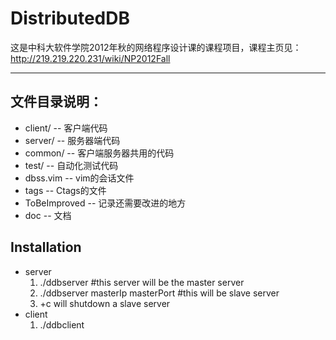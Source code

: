 DistributedDB
====
这是中科大软件学院2012年秋的网络程序设计课的课程项目，课程主页见：http://219.219.220.231/wiki/NP2012Fall

-----------

## 文件目录说明：
* client/   -- 客户端代码
* server/   -- 服务器端代码
* common/   -- 客户端服务器共用的代码
* test/     -- 自动化测试代码
* dbss.vim  -- vim的会话文件
* tags      -- Ctags的文件
* ToBeImproved -- 记录还需要改进的地方
* doc       -- 文档 

## Installation
* server
  1. ./ddbserver #this server will be the master server
  2. ./ddbserver masterIp masterPort #this will be slave server
  3. <CTRL>+c will shutdown a slave server
* client
  1. ./ddbclient 
